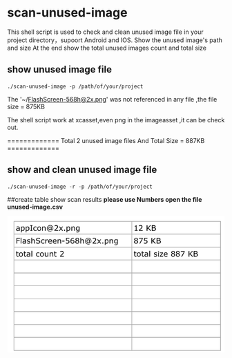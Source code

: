 # scan-unused-image

This shell script is used to check and clean unused image file in your project  directory，supoort Android and IOS. 
Show the unused image's path and size
At the end show the total unused images count and total size

## show unused image file

    ./scan-unused-image -p /path/of/your/project
The '~/FlashScreen-568h@2x.png' was not referenced in any file ,the file size = 875KB

The shell script work at xcasset,even png in the imageasset ,it can be check out.

============= Total 2 unused image files And Total Size = 887KB =============
## show and clean unused image file

    ./scan-unused-image -r -p /path/of/your/project

##create table show scan results
**please use Numbers open the file unused-image.csv**

![](https://raw.githubusercontent.com/youxigit/qingduan-scan-unused-image-master/master/scan-result.png)
